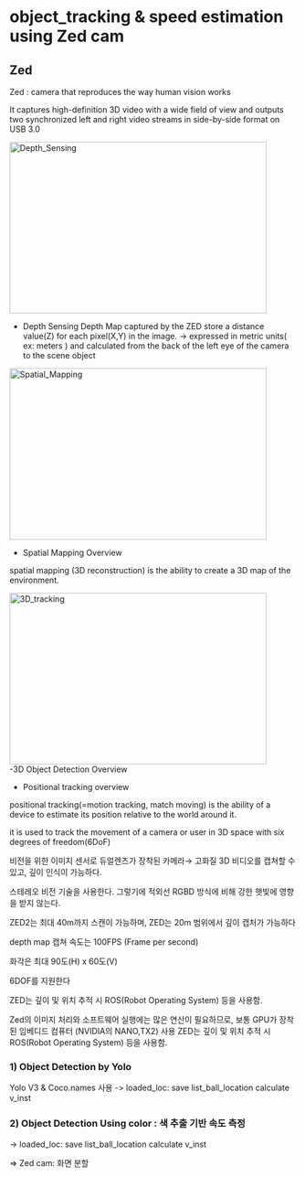 # object_tracking & speed estimation using Zed cam

Zed
-------------
Zed : camera that reproduces the way human vision works

It captures high-definition 3D video with a wide field of view and outputs two synchronized left and right video streams in side-by-side format on USB 3.0

<img src="https://cdn.stereolabs.com/docs/depth-sensing/images/zed_depth_standard.jpg" width="450px" height="300px" title="px(픽셀) 크기 설정" alt="Depth_Sensing"></img><br/>
- Depth Sensing
Depth Map captured by the ZED store a distance value(Z) for each pixel(X,Y) in the image. → expressed in metric units( ex: meters ) and calculated from the back of the left eye of the camera to the scene object

<img src="https://cdn.stereolabs.com/docs/spatial-mapping/images/zed-spatial-mapping.jpg" width="450px" height="300px" title="px(픽셀) 크기 설정" alt="Spatial_Mapping"></img><br/>
- Spatial Mapping Overview

spatial mapping (3D reconstruction) is the ability to create a 3D map of the environment.

<img src="https://cdn.stereolabs.com/docs/object-detection/images/object-detection-2d.jpg" width="450px" height="300px" title="px(픽셀) 크기 설정" alt="3D_tracking"></img><br/>
-3D Object Detection Overview

- Positional tracking overview

positional tracking(=motion tracking, match moving) is the ability of a device to estimate its position relative to the world around it. 

it is used to track the movement of a camera or user in 3D space with six degrees of freedom(6DoF)

비전을 위한 이미지 센서로 듀얼렌즈가 장착된 카메라→ 고화질 3D 비디오를 캡쳐할 수 있고, 깊이 인식이 가능하다.

스테레오 비전 기술을 사용한다. 그렇기에 적외선 RGBD 방식에 비해 강한 햇빛에 영향을 받지 않는다.

ZED2는 최대 40m까지 스캔이 가능하며, ZED는 20m 범위에서 깊이 캡처가 가능하다

depth map 캡쳐 속도는 100FPS (Frame per second)

화각은 최대 90도(H) x 60도(V)

6DOF를 지원한다

ZED는 깊이 및 위치 추적 시 ROS(Robot Operating System) 등을 사용함.

Zed의 이미지 처리와 소프트웨어 실행에는 많은 연산이 필요하므로, 보통 GPU가 장착된 임베디드 컴퓨터 (NVIDIA의 NANO,TX2) 사용
ZED는 깊이 및 위치 추적 시 ROS(Robot Operating System) 등을 사용함.

### 1) Object Detection by Yolo

Yolo V3 & Coco.names 사용
-> loaded_loc: save list_ball_location
calculate v_inst

### 2) Object Detection Using color : 색 추출 기반 속도 측정

-> loaded_loc: save list_ball_location 
calculate v_inst

=> Zed cam: 화면 분할
